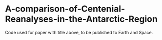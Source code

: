# A-comparison-of-Centenial-Reanalyses-in-the-Antarctic-Region
Code used for paper with title above, to be published to Earth and Space. 
